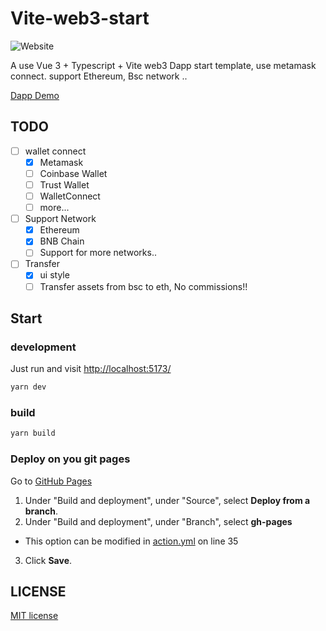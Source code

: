 # Vite-web3-start

![Website](https://img.shields.io/website?url=http%3A%2F%2Fdapp.soulfree.cn)

A use Vue 3 + Typescript + Vite web3 Dapp start template, use metamask connect. support Ethereum, Bsc network ..

[Dapp Demo](http://dapp.soulfree.cn)

## TODO

- [ ] wallet connect
  - [x] Metamask
  - [ ] Coinbase Wallet
  - [ ] Trust Wallet
  - [ ] WalletConnect
  - [ ] more...
- [ ] Support Network
  - [x] Ethereum
  - [x] BNB Chain
  - [ ] Support for more networks..
- [ ] Transfer
  - [x] ui style
  - [ ] Transfer assets from bsc to eth, No commissions!!

## Start

### development

Just run and visit [http://localhost:5173/](http://localhost:5173/)

```bash
yarn dev
```

### build

```bash
yarn build
```

### Deploy on you git pages

Go to [GitHub Pages](https://github.com/AxyLm/vite-web3-start/settings/pages)

1. Under "Build and deployment", under "Source", select **Deploy from a branch**.
2. Under "Build and deployment", under "Branch", select **gh-pages**

- This option can be modified in [action.yml](./.github/workflows/action.yml#L35-L20) on line 35

3. Click **Save**.

## LICENSE

[MIT license](./LICENSE)
